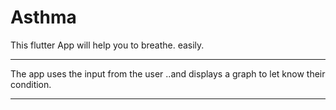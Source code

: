 # Asthma

This flutter App will help you to breathe. easily.

---

The app uses the input from the user ..and displays a graph to let know their condition.  

---

